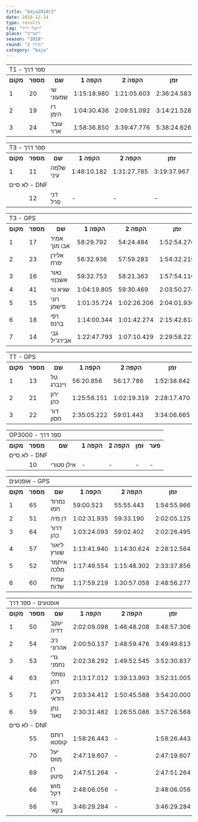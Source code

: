 ```yaml
---
title: "baja2018r2"
date: 2018-12-14
type: results
tag: "ראלי רייד"
place: "חצרים"
season: "2018"
round: "מרוץ 2"
category: "baja"
---
```

<table class="line_color">
    <tr>
        <td colspan="99" class="title_font">T1 - ספר דרך</td>
    </tr>
    <tr class="rnkh_bkcolor">
        <th class="rnkh_font">מקום</th>
        <th class="rnkh_font">מספר</th>
        <th class="rnkh_font">שם</th>
        <th class="rnkh_font">הקפה 1</th>
        <th class="rnkh_font">הקפה 2</th>
        <th class="rnkh_font">זמן</th>
        <th class="rnkh_font">פער</th>
    </tr>
    <tr class="rnk_bkcolor OddRow">
        <td class="rnk_font">1</td>
        <td class="rnk_font highlight">20</td>
        <td class="rnk_font">שי שמעוני</td>
        <td class="rnk_font">1:15:18.980</td>
        <td class="rnk_font">1:21:05.603</td>
        <td class="rnk_font">2:36:24.583</td>
        <td class="rnk_font">-</td>
    </tr>
    <tr class="rnk_bkcolor EvenRow">
        <td class="rnk_font">2</td>
        <td class="rnk_font highlight">19</td>
        <td class="rnk_font">רז הימן</td>
        <td class="rnk_font">1:04:30.436</td>
        <td class="rnk_font">2:09:51.092</td>
        <td class="rnk_font">3:14:21.528</td>
        <td class="rnk_font">37:56.945</td>
    </tr>
    <tr class="rnk_bkcolor OddRow">
        <td class="rnk_font">3</td>
        <td class="rnk_font highlight">24</td>
        <td class="rnk_font">עובד ארזי</td>
        <td class="rnk_font">1:58:36.850</td>
        <td class="rnk_font">3:39:47.776</td>
        <td class="rnk_font">5:38:24.626</td>
        <td class="rnk_font">3:02:00.043</td>
    </tr>
</table>
<table class="line_color">
    <tr>
        <td colspan="99" class="title_font">T3 - ספר דרך</td>
    </tr>
    <tr class="rnkh_bkcolor">
        <th class="rnkh_font">מקום</th>
        <th class="rnkh_font">מספר</th>
        <th class="rnkh_font">שם</th>
        <th class="rnkh_font">הקפה 1</th>
        <th class="rnkh_font">הקפה 2</th>
        <th class="rnkh_font">זמן</th>
        <th class="rnkh_font">פער</th>
    </tr>
    <tr class="rnk_bkcolor EvenRow">
        <td class="rnk_font">1</td>
        <td class="rnk_font highlight">11</td>
        <td class="rnk_font">שלמה עיני</td>
        <td class="rnk_font">1:48:10.182</td>
        <td class="rnk_font">1:31:27.785</td>
        <td class="rnk_font">3:19:37.967</td>
        <td class="rnk_font">-</td>
    </tr>
    <tr>
        <td colspan="99" class="subtitle_font">לא סיים - DNF</td>
    </tr>
    <tr class="rnk_bkcolor OddRow">
        <td class="rnk_font"></td>
        <td class="rnk_font highlight">12</td>
        <td class="rnk_font">דני פרל</td>
        <td class="rnk_font">-</td>
        <td class="rnk_font">-</td>
        <td class="rnk_font">-</td>
        <td class="rnk_font">2 הקפות</td>
    </tr>
</table>
<table class="line_color">
    <tr>
        <td colspan="99" class="title_font">T3 - GPS</td>
    </tr>
    <tr class="rnkh_bkcolor">
        <th class="rnkh_font">מקום</th>
        <th class="rnkh_font">מספר</th>
        <th class="rnkh_font">שם</th>
        <th class="rnkh_font">הקפה 1</th>
        <th class="rnkh_font">הקפה 2</th>
        <th class="rnkh_font">זמן</th>
        <th class="rnkh_font">פער</th>
    </tr>
    <tr class="rnk_bkcolor EvenRow">
        <td class="rnk_font">1</td>
        <td class="rnk_font highlight">17</td>
        <td class="rnk_font">אמיר אבו מוך</td>
        <td class="rnk_font">58:29.792</td>
        <td class="rnk_font">54:24.484</td>
        <td class="rnk_font">1:52:54.276</td>
        <td class="rnk_font">-</td>
    </tr>
    <tr class="rnk_bkcolor OddRow">
        <td class="rnk_font">2</td>
        <td class="rnk_font highlight">23</td>
        <td class="rnk_font">אלירן יפרח</td>
        <td class="rnk_font">56:32.936</td>
        <td class="rnk_font">57:59.283</td>
        <td class="rnk_font">1:54:32.219</td>
        <td class="rnk_font">1:37.943</td>
    </tr>
    <tr class="rnk_bkcolor EvenRow">
        <td class="rnk_font">3</td>
        <td class="rnk_font highlight">16</td>
        <td class="rnk_font">נאור אשכנזי</td>
        <td class="rnk_font">59:32.753</td>
        <td class="rnk_font">58:21.363</td>
        <td class="rnk_font">1:57:54.116</td>
        <td class="rnk_font">4:59.840</td>
    </tr>
    <tr class="rnk_bkcolor OddRow">
        <td class="rnk_font">4</td>
        <td class="rnk_font highlight">41</td>
        <td class="rnk_font">שגיא נוי</td>
        <td class="rnk_font">1:04:19.805</td>
        <td class="rnk_font">59:30.469</td>
        <td class="rnk_font">2:03:50.274</td>
        <td class="rnk_font">10:55.998</td>
    </tr>
    <tr class="rnk_bkcolor EvenRow">
        <td class="rnk_font">5</td>
        <td class="rnk_font highlight">15</td>
        <td class="rnk_font">רוני פישמן</td>
        <td class="rnk_font">1:01:35.724</td>
        <td class="rnk_font">1:02:26.206</td>
        <td class="rnk_font">2:04:01.930</td>
        <td class="rnk_font">11:07.654</td>
    </tr>
    <tr class="rnk_bkcolor OddRow">
        <td class="rnk_font">6</td>
        <td class="rnk_font highlight">18</td>
        <td class="rnk_font">רפי ברנס</td>
        <td class="rnk_font">1:14:00.344</td>
        <td class="rnk_font">1:01:42.274</td>
        <td class="rnk_font">2:15:42.618</td>
        <td class="rnk_font">22:48.342</td>
    </tr>
    <tr class="rnk_bkcolor EvenRow">
        <td class="rnk_font">7</td>
        <td class="rnk_font highlight">14</td>
        <td class="rnk_font">גבי אבירג'יל</td>
        <td class="rnk_font">1:22:47.793</td>
        <td class="rnk_font">1:07:10.429</td>
        <td class="rnk_font">2:29:58.222</td>
        <td class="rnk_font">37:03.946</td>
    </tr>
</table>
<table class="line_color">
    <tr>
        <td colspan="99" class="title_font">TT - GPS</td>
    </tr>
    <tr class="rnkh_bkcolor">
        <th class="rnkh_font">מקום</th>
        <th class="rnkh_font">מספר</th>
        <th class="rnkh_font">שם</th>
        <th class="rnkh_font">הקפה 1</th>
        <th class="rnkh_font">הקפה 2</th>
        <th class="rnkh_font">זמן</th>
        <th class="rnkh_font">פער</th>
    </tr>
    <tr class="rnk_bkcolor OddRow">
        <td class="rnk_font">1</td>
        <td class="rnk_font highlight">13</td>
        <td class="rnk_font">טל ויינברג</td>
        <td class="rnk_font">56:20.856</td>
        <td class="rnk_font">56:17.786</td>
        <td class="rnk_font">1:52:38.642</td>
        <td class="rnk_font">-</td>
    </tr>
    <tr class="rnk_bkcolor EvenRow">
        <td class="rnk_font">2</td>
        <td class="rnk_font highlight">21</td>
        <td class="rnk_font">ירון כהן</td>
        <td class="rnk_font">1:25:58.151</td>
        <td class="rnk_font">1:02:19.319</td>
        <td class="rnk_font">2:28:17.470</td>
        <td class="rnk_font">35:38.828</td>
    </tr>
    <tr class="rnk_bkcolor OddRow">
        <td class="rnk_font">3</td>
        <td class="rnk_font highlight">22</td>
        <td class="rnk_font">דור חסון</td>
        <td class="rnk_font">2:35:05.222</td>
        <td class="rnk_font">59:01.443</td>
        <td class="rnk_font">3:34:06.665</td>
        <td class="rnk_font">1:41:28.023</td>
    </tr>
</table>
<table class="line_color">
    <tr>
        <td colspan="99" class="title_font">OP3000 - ספר דרך</td>
    </tr>
    <tr class="rnkh_bkcolor">
        <th class="rnkh_font">מקום</th>
        <th class="rnkh_font">מספר</th>
        <th class="rnkh_font">שם</th>
        <th class="rnkh_font">הקפה 1</th>
        <th class="rnkh_font">הקפה 2</th>
        <th class="rnkh_font">זמן</th>
        <th class="rnkh_font">פער</th>
    </tr>
    <tr>
        <td colspan="99" class="subtitle_font">לא סיים - DNF</td>
    </tr>
    <tr class="rnk_bkcolor EvenRow">
        <td class="rnk_font"></td>
        <td class="rnk_font highlight">10</td>
        <td class="rnk_font">אילן פטורי</td>
        <td class="rnk_font">-</td>
        <td class="rnk_font">-</td>
        <td class="rnk_font">-</td>
        <td class="rnk_font">-</td>
    </tr>
</table>
<table class="line_color">
    <tr>
        <td colspan="99" class="title_font">אופנועים - GPS</td>
    </tr>
    <tr class="rnkh_bkcolor">
        <th class="rnkh_font">מקום</th>
        <th class="rnkh_font">מספר</th>
        <th class="rnkh_font">שם</th>
        <th class="rnkh_font">הקפה 1</th>
        <th class="rnkh_font">הקפה 2</th>
        <th class="rnkh_font">זמן</th>
        <th class="rnkh_font">פער</th>
    </tr>
    <tr class="rnk_bkcolor OddRow">
        <td class="rnk_font">1</td>
        <td class="rnk_font highlight">65</td>
        <td class="rnk_font">נמרוד חמו</td>
        <td class="rnk_font">59:00.523</td>
        <td class="rnk_font">55:55.443</td>
        <td class="rnk_font">1:54:55.966</td>
        <td class="rnk_font">-</td>
    </tr>
    <tr class="rnk_bkcolor EvenRow">
        <td class="rnk_font">2</td>
        <td class="rnk_font highlight">51</td>
        <td class="rnk_font">דן מיה</td>
        <td class="rnk_font">1:02:31.935</td>
        <td class="rnk_font">59:33.190</td>
        <td class="rnk_font">2:02:05.125</td>
        <td class="rnk_font">7:09.159</td>
    </tr>
    <tr class="rnk_bkcolor OddRow">
        <td class="rnk_font">3</td>
        <td class="rnk_font highlight">64</td>
        <td class="rnk_font">דרור כהן</td>
        <td class="rnk_font">1:03:24.093</td>
        <td class="rnk_font">59:02.402</td>
        <td class="rnk_font">2:02:26.495</td>
        <td class="rnk_font">7:30.529</td>
    </tr>
    <tr class="rnk_bkcolor EvenRow">
        <td class="rnk_font">4</td>
        <td class="rnk_font highlight">57</td>
        <td class="rnk_font">ליאור שוורץ</td>
        <td class="rnk_font">1:13:41.940</td>
        <td class="rnk_font">1:14:30.624</td>
        <td class="rnk_font">2:28:12.564</td>
        <td class="rnk_font">33:16.598</td>
    </tr>
    <tr class="rnk_bkcolor OddRow">
        <td class="rnk_font">5</td>
        <td class="rnk_font highlight">52</td>
        <td class="rnk_font">איתמר מלכה</td>
        <td class="rnk_font">1:17:49.554</td>
        <td class="rnk_font">1:15:48.302</td>
        <td class="rnk_font">2:33:37.856</td>
        <td class="rnk_font">38:41.890</td>
    </tr>
    <tr class="rnk_bkcolor EvenRow">
        <td class="rnk_font">6</td>
        <td class="rnk_font highlight">60</td>
        <td class="rnk_font">עמית שדות</td>
        <td class="rnk_font">1:17:59.219</td>
        <td class="rnk_font">1:30:57.058</td>
        <td class="rnk_font">2:48:56.277</td>
        <td class="rnk_font">54:00.311</td>
    </tr>
</table>
<table class="line_color">
    <tr>
        <td colspan="99" class="title_font">אופנועים - ספר דרך</td>
    </tr>
    <tr class="rnkh_bkcolor">
        <th class="rnkh_font">מקום</th>
        <th class="rnkh_font">מספר</th>
        <th class="rnkh_font">שם</th>
        <th class="rnkh_font">הקפה 1</th>
        <th class="rnkh_font">הקפה 2</th>
        <th class="rnkh_font">זמן</th>
        <th class="rnkh_font">פער</th>
    </tr>
    <tr class="rnk_bkcolor OddRow">
        <td class="rnk_font">1</td>
        <td class="rnk_font highlight">50</td>
        <td class="rnk_font">יעקב דדיה</td>
        <td class="rnk_font">2:02:09.098</td>
        <td class="rnk_font">1:46:48.208</td>
        <td class="rnk_font">3:48:57.306</td>
        <td class="rnk_font">-</td>
    </tr>
    <tr class="rnk_bkcolor EvenRow">
        <td class="rnk_font">2</td>
        <td class="rnk_font highlight">54</td>
        <td class="rnk_font">ניב אהרוני</td>
        <td class="rnk_font">2:00:50.137</td>
        <td class="rnk_font">1:48:59.476</td>
        <td class="rnk_font">3:49:49.613</td>
        <td class="rnk_font">52.307</td>
    </tr>
    <tr class="rnk_bkcolor OddRow">
        <td class="rnk_font">3</td>
        <td class="rnk_font highlight">53</td>
        <td class="rnk_font">גדי נחמני</td>
        <td class="rnk_font">2:02:38.292</td>
        <td class="rnk_font">1:49:52.545</td>
        <td class="rnk_font">3:52:30.837</td>
        <td class="rnk_font">3:33.531</td>
    </tr>
    <tr class="rnk_bkcolor EvenRow">
        <td class="rnk_font">4</td>
        <td class="rnk_font highlight">63</td>
        <td class="rnk_font">נפתלי דהן</td>
        <td class="rnk_font">2:13:17.012</td>
        <td class="rnk_font">1:39:13.993</td>
        <td class="rnk_font">3:52:31.005</td>
        <td class="rnk_font">3:33.699</td>
    </tr>
    <tr class="rnk_bkcolor OddRow">
        <td class="rnk_font">5</td>
        <td class="rnk_font highlight">71</td>
        <td class="rnk_font">ברק דודאי</td>
        <td class="rnk_font">2:03:34.412</td>
        <td class="rnk_font">1:50:45.588</td>
        <td class="rnk_font">3:54:20.000</td>
        <td class="rnk_font">5:22.694</td>
    </tr>
    <tr class="rnk_bkcolor EvenRow">
        <td class="rnk_font">6</td>
        <td class="rnk_font highlight">59</td>
        <td class="rnk_font">נתן נאור</td>
        <td class="rnk_font">2:30:31.482</td>
        <td class="rnk_font">1:26:55.086</td>
        <td class="rnk_font">3:57:26.568</td>
        <td class="rnk_font">8:29.262</td>
    </tr>
    <tr>
        <td colspan="99" class="subtitle_font">לא סיים - DNF</td>
    </tr>
    <tr class="rnk_bkcolor OddRow">
        <td class="rnk_font"></td>
        <td class="rnk_font highlight">55</td>
        <td class="rnk_font">רותם קוסטא</td>
        <td class="rnk_font">1:58:26.443</td>
        <td class="rnk_font">-</td>
        <td class="rnk_font">1:58:26.443</td>
        <td class="rnk_font">1 הקפה</td>
    </tr>
    <tr class="rnk_bkcolor EvenRow">
        <td class="rnk_font"></td>
        <td class="rnk_font highlight">70</td>
        <td class="rnk_font">יעל מוזס</td>
        <td class="rnk_font">2:47:19.607</td>
        <td class="rnk_font">-</td>
        <td class="rnk_font">2:47:19.607</td>
        <td class="rnk_font">1 הקפה</td>
    </tr>
    <tr class="rnk_bkcolor OddRow">
        <td class="rnk_font"></td>
        <td class="rnk_font highlight">69</td>
        <td class="rnk_font">רן סיטון</td>
        <td class="rnk_font">2:47:51.264</td>
        <td class="rnk_font">-</td>
        <td class="rnk_font">2:47:51.264</td>
        <td class="rnk_font">1 הקפה</td>
    </tr>
    <tr class="rnk_bkcolor EvenRow">
        <td class="rnk_font"></td>
        <td class="rnk_font highlight">66</td>
        <td class="rnk_font">מוש דקל</td>
        <td class="rnk_font">2:48:06.056</td>
        <td class="rnk_font">-</td>
        <td class="rnk_font">2:48:06.056</td>
        <td class="rnk_font">1 הקפה</td>
    </tr>
    <tr class="rnk_bkcolor OddRow">
        <td class="rnk_font"></td>
        <td class="rnk_font highlight">56</td>
        <td class="rnk_font">ניר בקאי</td>
        <td class="rnk_font">3:46:29.284</td>
        <td class="rnk_font">-</td>
        <td class="rnk_font">3:46:29.284</td>
        <td class="rnk_font">1 הקפה</td>
    </tr>
</table>
